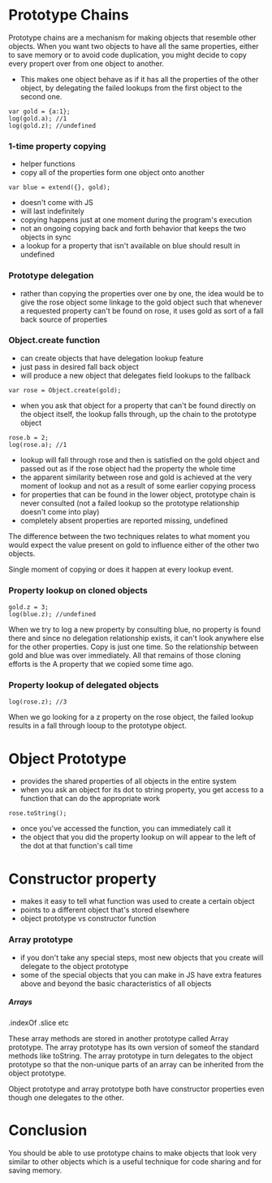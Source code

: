 # Prototype Chains
Prototype chains are a mechanism for making objects that resemble other objects. When you want two objects to have all the same properties, either to save memory or to avoid code duplication, you might decide to copy every propert over from one object to another.

- This makes one object behave as if it has all the properties of the other object, by delegating the failed lookups from the first object to the second one.

```
var gold = {a:1};
log(gold.a); //1
log(gold.z); //undefined
```

### 1-time property copying
- helper functions
- copy all of the properties form one object onto another
```
var blue = extend({}, gold);
```
- doesn't come with JS
- will last indefinitely
- copying happens just at one moment during the program's execution
- not an ongoing copying back and forth behavior that keeps the two objects in sync
- a lookup for a property that isn't available on blue should result in undefined

### Prototype delegation
- rather than copying the properties over one by one, the idea would be to give the rose object some linkage to the gold object such that whenever a requested property can't be found on rose, it uses gold as sort of a fall back source of properties

### Object.create function
- can create objects that have delegation lookup feature
- just pass in desired fall back object
- will produce a new object that delegates field lookups to the fallback
```
var rose = Object.create(gold);
```
- when you ask that object for a property that can't be found directly on the object itself, the lookup falls through, up the chain to the prototype object
```
rose.b = 2;
log(rose.a); //1
```
- lookup will fall through rose and then is satisfied on the gold object and passed out as if the rose object had the property the whole time
- the apparent similarity between rose and gold is achieved at the very moment of lookup and not as a result of some earlier copying process
- for properties that can be found in the lower object, prototype chain is never consulted (not a failed lookup so the prototype relationship doesn't come into play)
- completely absent properties are reported missing, undefined

The difference between the two techniques relates to what moment you would expect the value present on gold to influence either of the other two objects. 

Single moment of copying or does it happen at every lookup event.

### Property lookup on cloned objects
```
gold.z = 3;
log(blue.z); //undefined
```
When we try to log a new property by consulting blue, no property is found there and since no delegation relationship exists, it can't look anywhere else for the other properties. Copy is just one time. So the relationship between gold and blue was over immediately. All that remains of those cloning efforts is the A property that we copied some time ago.

### Property lookup of delegated objects
```
log(rose.z); //3
```
When we go looking for a z property on the rose object, the failed lookup results in a fall through looup to the prototype object.

# Object Prototype
- provides the shared properties of all objects in the entire system
- when you ask an object for its dot to string property, you get access to a function that can do the appropriate work
```
rose.toString();
```
- once you've accessed the function, you can immediately call it
- the object that you did the property lookup on will appear to the left of the dot at that function's call time

# Constructor property
- makes it easy to tell what function was used to create a certain object
- points to a different object that's stored elsewhere
- object prototype vs constructor function

### Array prototype
- if you don't take any special steps, most new objects that you create will delegate to the object prototype
- some of the special objects that you can make in JS have extra features above and beyond the basic characteristics of all objects

##### Arrays
.indexOf
.slice
etc

These array methods are stored in another prototype called Array prototype. The array prototype has its own version of someof the standard methods like toString. The array prototype in turn delegates to the object prototype so that the non-unique parts of an array can be inherited from the object prototype.

Object prototype and array prototype both have constructor properties even though one delegates to the other.

# Conclusion
You should be able to use prototype chains to make objects that look very similar to other objects which is a useful technique for code sharing and for saving memory.
